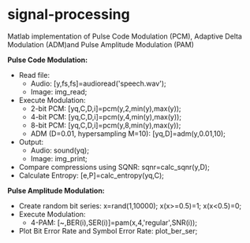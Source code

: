 # signal-processing
Matlab implementation of Pulse Code Modulation (PCM), Adaptive Delta Modulation (ADM)and Pulse Amplitude Modulation (PAM)

**Pulse Code Modulation:**
- Read file: 
  - Audio: [y,fs,fs]=audioread('speech.wav');
  - Image: img_read;
- Execute Modulation: 
  - 2-bit PCM: [yq,C,D,i]=pcm(y,2,min(y),max(y));
  - 4-bit PCM: [yq,C,D,i]=pcm(y,4,min(y),max(y));
  - 8-bit PCM: [yq,C,D,i]=pcm(y,8,min(y),max(y));
  - ADM (D=0.01, hypersampling M=10): [yq,D]=adm(y,0.01,10);
- Output:
  - Audio: sound(yq);
  - Image: img_print;
- Compare compressions using SQNR: sqnr=calc_sqnr(y,D);
- Calculate Entropy: [e,P]=calc_entropy(yq,C);

**Pulse Amplitude Modulation:**
- Create random bit series: x=rand(1,10000); x(x>=0.5)=1; x(x<0.5)=0;
- Execute Modulation: 
  - 4-PAM: [~,BER(i),SER(i)]=pam(x,4,'regular',SNR(i));
- Plot Bit Error Rate and Symbol Error Rate: plot_ber_ser;




